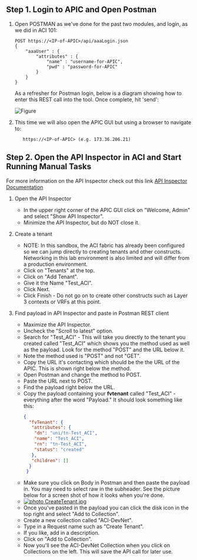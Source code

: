 ## Step 1. Login to APIC and Open Postman

1. Open POSTMAN as we've done for the past two modules, and login, as we did in ACI 101:

	```
	POST https://<IP-of-APIC>/api/aaaLogin.json
	{
		"aaaUser" : {
			"attributes" : {
				"name" : "username-for-APIC",
				"pwd" : "password-for-APIC"
			}
		}
	}
	```
	
	As a refresher for Postman login, below is a diagram showing how to enter this REST call into the tool. Once complete, hit 'send':
	
	![Figure](/posts/files/aci-103-building-a-simple-script/assets/Postman-Login.png)

2. This time we will also open the APIC GUI but using a browser to navigate to:
    ```
	   https://<IP-of-APIC> (e.g. 173.36.206.21)
    ```

## Step 2. Open the API Inspector in ACI and Start Running Manual Tasks

For more information on the API Inspector check out this link <a href="http://www.cisco.com/c/en/us/td/docs/switches/datacenter/aci/apic/sw/1-x/api/rest/b_APIC_RESTful_API_User_Guide/b_IFC_RESTful_API_User_Guide_chapter_0100.html">API Inspector Documentation</a>

1. Open the API Inspector
    * In the upper right corner of the APIC GUI click on "Welcome, Admin" and select "Show API Inspector".
    * Minimize the API Inspector, but do NOT close it.

2. Create a tenant
    * NOTE: In this sandbox, the ACI fabric has already been configured so we can jump directly to creating tenants and other constructs. Networking in this lab environment is also limited and will differ from a production environment.
    * Click on "Tenants" at the top.
    * Click on "Add Tenant".
    * Give it the Name "Test_ACI".
    * Click Next.
    * Click Finish - Do not go on to create other constructs such as Layer 3 contexts or VRFs at this point.

3. Find payload in API Inspector and paste in Postman REST client
    * Maximize the API Inspector.
    * Uncheck the "Scroll to latest" option.
    * Search for "Test_ACI" - This will take you directly to the tenant you created called "Test_ACI" which shows you the method used as well as the payload. Look for the method "POST" and the URL below it.
    * Note the method used is "POST" and not "GET".
    * Copy the URL it's contacting which should be the the URL of the APIC. This is shown right below the method.
    * Open Postman and change the method to POST.
    * Paste the URL next to POST.
    * Find the payload right below the URL.
    * Copy the payload containing your **fvtenant** called "Test_ACI" - everything after the word "Payload." It should look something like this:
        ```json
        {
          "fvTenant": {
           "attributes": {
            "dn": "uni/tn-Test_ACI",
            "name": "Test_ACI",
            "rn": "tn-Test_ACI",
            "status": "created"
           },
           "children": []
          }
         }
        ```
    * Make sure you click on Body in Postman and then paste the payload in. You may need to select raw in the subheader. See the picture below for a screen shot of how it looks when you're done.
    * <a href="http://s25.photobucket.com/user/Goody3335/media/CreateTenant.jpg.html" target="_blank"><img src="http://i25.photobucket.com/albums/c93/Goody3335/CreateTenant.jpg" border="0" alt=" photo CreateTenant.jpg"/></a>
    * Once you've pasted in the payload you can click the disk icon in the top right and select "Add to Collection".
    * Create a new collection called "ACI-DevNet".
    * Type in a Request name such as "Create Tenant".
    * If you like, add in a description.
    * Click on "Add to Collection".
    * Now you'll see the ACI-DevNet Collection when you click on Collections on the left. This will save the API call for later use.
